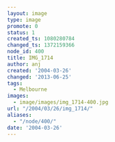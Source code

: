 ```yaml
---
layout: image
type: image
promote: 0
status: 1
created_ts: 1080280784
changed_ts: 1372159366
node_id: 400
title: IMG_1714
author: anj
created: '2004-03-26'
changed: '2013-06-25'
tags:
  - Melbourne
images:
  - image/images/img_1714-400.jpg
url: "/2004/03/26/img_1714/"
aliases:
  - "/node/400/"
date: '2004-03-26'
---
```


